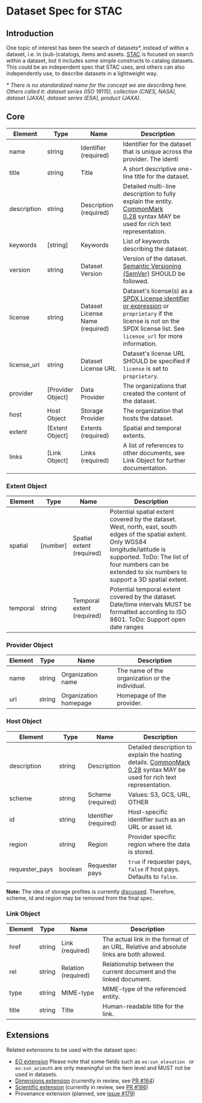 # Dataset Spec for STAC

## Introduction

One topic of interest has been the search of datasets*, instead of within a dataset, i.e. in (sub-)catalogs, items and assets. [STAC](https://github.com/radiantearth/stac-spec) is focused on search within a dataset, but it includes some simple constructs to catalog datasets. This could be an independent spec that STAC uses, and others can also independently use, to describe datasets in a lightweight way.

*\* There is no standardized name for the concept we are describing here. Others called it: dataset series (ISO 19115), collection (CNES, NASA), dataset (JAXA), dataset series (ESA), product (JAXA).*

## Core

| Element     | Type              | Name                            | Description                                                  |
| ----------- | ----------------- | ------------------------------- | ------------------------------------------------------------ |
| name        | string            | Identifier (required)           | Identifier for the dataset that is unique across the provider. The identi |
| title       | string            | Title                           | A short descriptive one-line title for the dataset.          |
| description | string            | Description (required)          | Detailed multi-line description to fully explain the entity. [CommonMark 0.28](http://commonmark.org/) syntax MAY be used for rich text representation. |
| keywords    | [string]          | Keywords                        | List of keywords describing the dataset.                     |
| version     | string            | Dataset Version                 | Version of the dataset. [Semantic Versioning (SemVer)](https://semver.org/) SHOULD be followed. |
| license     | string            | Dataset License Name (required) | Dataset's license(s) as a [SPDX License identifier or expression](https://spdx.org/licenses/) or `proprietary` if the license is not on the SPDX license list. See `license_url` for more information. |
| license_url | string            | Dataset License URL             | Dataset's license URL SHOULD be specified if `license` is set to `proprietary`. |
| provider    | [Provider Object] | Data Provider                   | The organizations that created the content of the dataset.   |
| host        | Host Object       | Storage Provider                | The organization that hosts the dataset.                     |
| extent      | [Extent Object]   | Extents (required)              | Spatial and temporal extents.                                |
| links       | [Link Object]     | Links (required)                | A list of references to other documents, see Link Object for further documentation. |

### Extent Object

| Element  | Type     | Name                       | Description                                                  |
| -------- | -------- | -------------------------- | ------------------------------------------------------------ |
| spatial  | [number] | Spatial extent (required)  | Potential spatial extent covered by the dataset. West, north, east, south edges of the spatial extent. Only WGS84 longitude/latitude is supported. ToDo: The list of four numbers can be extended to six numbers to support a 3D spatial extent. |
| temporal | string   | Temporal extent (required) | Potential temporal extent covered by the dataset. Date/time intervals MUST be formatted according to ISO 8601. ToDo: Support open date ranges |

### Provider Object

| Element | Type   | Name                  | Description                                     |
| ------- | ------ | --------------------- | ----------------------------------------------- |
| name    | string | Organization name     | The name of the organization or the individual. |
| url     | string | Organization homepage | Homepage of the provider.                       |

###  Host Object

| Element        | Type    | Name                  | Description                                                  |
| -------------- | ------- | --------------------- | ------------------------------------------------------------ |
| description    | string  | Description           | Detailed description to explain the hosting details. [CommonMark 0.28](http://commonmark.org/) syntax MAY be used for rich text representation. |
| scheme         | string  | Scheme (required)     | Values: S3, GCS, URL, OTHER                                  |
| id             | string  | Identifier (required) | Host-specific identifier such as an URL or asset id.         |
| region         | string  | Region                | Provider specific region where the data is stored.           |
| requester_pays | boolean | Requester pays        | `true` if requester pays, `false` if host pays. Defaults to `false`. |

**Note:** The idea of storage profiles is currently [discussed](https://github.com/radiantearth/stac-spec/issues/148). Therefore, scheme, id and region may be removed from the final spec.

### Link Object

| Element | Type   | Name                | Description                                                  |
| ------- | ------ | ------------------- | ------------------------------------------------------------ |
| href    | string | Link (required)     | The actual link in the format of an URL. Relative and absolute links are both allowed. |
| rel     | string | Relation (required) | Relationship between the current document and the linked document. |
| type    | string | MIME-type           | MIME-type of the referenced entity.                          |
| title   | string | Title               | Human-readable title for the link.                           |

## Extensions

Related extensions to be used with the dataset spec:

* [EO extension](../extensions/stac-eo-spec.md)
  Please note that some fields such as `eo:sun_elevation ` or `eo:sun_azimuth` are only meaningful on the item level and MUST not be used in datasets.
* [Dimensions extension](../extensions/dimension) (currently in review, see [PR #164](https://github.com/radiantearth/stac-spec/pull/164))
* [Scientific extension](../extensions/scientific) (currently in review, see [PR #186](https://github.com/radiantearth/stac-spec/pull/186))
* Provenance extension  (planned, see [issue #179](https://github.com/radiantearth/stac-spec/issues/179))